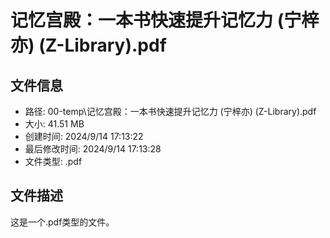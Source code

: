 ﻿# 记忆宫殿：一本书快速提升记忆力 (宁梓亦) (Z-Library).pdf

## 文件信息
- 路径: 00-temp\记忆宫殿：一本书快速提升记忆力 (宁梓亦) (Z-Library).pdf
- 大小: 41.51 MB
- 创建时间: 2024/9/14 17:13:22
- 最后修改时间: 2024/9/14 17:13:28
- 文件类型: .pdf

## 文件描述
这是一个.pdf类型的文件。


